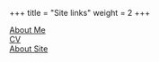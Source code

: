+++
title = "Site links"
weight = 2
+++

[About Me](@/pages/about-me.md)  
[CV](@/pages/cv.md)  
[About Site](@/pages/about-site.md)  